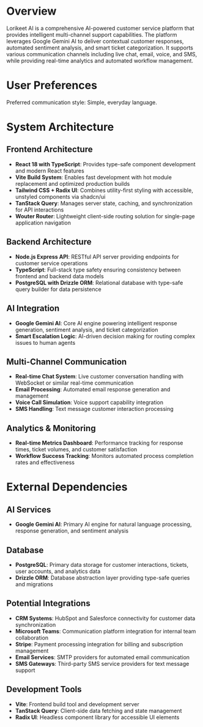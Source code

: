 # Overview

Lorikeet AI is a comprehensive AI-powered customer service platform that provides intelligent multi-channel support capabilities. The platform leverages Google Gemini AI to deliver contextual customer responses, automated sentiment analysis, and smart ticket categorization. It supports various communication channels including live chat, email, voice, and SMS, while providing real-time analytics and automated workflow management.

# User Preferences

Preferred communication style: Simple, everyday language.

# System Architecture

## Frontend Architecture
- **React 18 with TypeScript**: Provides type-safe component development and modern React features
- **Vite Build System**: Enables fast development with hot module replacement and optimized production builds
- **Tailwind CSS + Radix UI**: Combines utility-first styling with accessible, unstyled components via shadcn/ui
- **TanStack Query**: Manages server state, caching, and synchronization for API interactions
- **Wouter Router**: Lightweight client-side routing solution for single-page application navigation

## Backend Architecture
- **Node.js Express API**: RESTful API server providing endpoints for customer service operations
- **TypeScript**: Full-stack type safety ensuring consistency between frontend and backend data models
- **PostgreSQL with Drizzle ORM**: Relational database with type-safe query builder for data persistence

## AI Integration
- **Google Gemini AI**: Core AI engine powering intelligent response generation, sentiment analysis, and ticket categorization
- **Smart Escalation Logic**: AI-driven decision making for routing complex issues to human agents

## Multi-Channel Communication
- **Real-time Chat System**: Live customer conversation handling with WebSocket or similar real-time communication
- **Email Processing**: Automated email response generation and management
- **Voice Call Simulation**: Voice support capability integration
- **SMS Handling**: Text message customer interaction processing

## Analytics & Monitoring
- **Real-time Metrics Dashboard**: Performance tracking for response times, ticket volumes, and customer satisfaction
- **Workflow Success Tracking**: Monitors automated process completion rates and effectiveness

# External Dependencies

## AI Services
- **Google Gemini AI**: Primary AI engine for natural language processing, response generation, and sentiment analysis

## Database
- **PostgreSQL**: Primary data storage for customer interactions, tickets, user accounts, and analytics data
- **Drizzle ORM**: Database abstraction layer providing type-safe queries and migrations

## Potential Integrations
- **CRM Systems**: HubSpot and Salesforce connectivity for customer data synchronization
- **Microsoft Teams**: Communication platform integration for internal team collaboration
- **Stripe**: Payment processing integration for billing and subscription management
- **Email Services**: SMTP providers for automated email communication
- **SMS Gateways**: Third-party SMS service providers for text message support

## Development Tools
- **Vite**: Frontend build tool and development server
- **TanStack Query**: Client-side data fetching and state management
- **Radix UI**: Headless component library for accessible UI elements